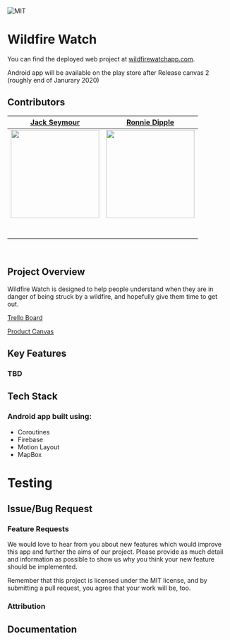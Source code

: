 
![MIT](https://img.shields.io/packagist/l/doctrine/orm.svg)
# Wildfire Watch

You can find the deployed web project at [wildfirewatchapp.com](https://wildfirewatchapp.com/).

Android app will be available on the play store after Release canvas 2 (roughly end of Janurary 2020)

## Contributors

|                                      [Jack Seymour](https://github.com/stilljack)                                      |                                         [Ronnie Dipple](https://github.com/RonnieDipple)                                         | 
| :----------------------------------------------------------------------------------------------------------------------: | :------------------------------------------------------------------------------------------------------------------------: | 
| [<img src="https://avatars2.githubusercontent.com/u/52223435?s=460&v=4" width = "200" />](https://github.com/stilljack) | [<img src="https://avatars1.githubusercontent.com/u/26232780?s=460&v=4" width = "200" />](https://github.com/RonnieDipple) |  
|                   [<img src="https://github.com/favicon.ico" width="15"> ](https://github.com/stilljack)                   |                   [<img src="https://github.com/favicon.ico" width="15"> ](https://github.com/RonnieDipple)                   |   
|      [ <img src="https://static.licdn.com/sc/h/al2o9zrvru7aqj8e1x2rzsrca" width="15"> ](https://www.linkedin.com/in/jack-seymour85/)      | [ <img src="https://static.licdn.com/sc/h/al2o9zrvru7aqj8e1x2rzsrca" width="15"> ](https://www.linkedin.com/in/ronnie-dipple-91178047/) | 


<br>

## Project Overview

Wildfire Watch is designed to help people understand when they are in danger of being struck by a wildfire, and hopefully give them time to get out.

[Trello Board](https://trello.com/b/G8cK2VF4/labs19-wildfirewatch)

[Product Canvas](https://www.notion.so/Wildfire-Watch-7eb1595c5f1643fca8e48a89c6086fdf)

## Key Features

### TBD

## Tech Stack

### Android app built using:

- Coroutines
- Firebase
- Motion Layout
- MapBox


# Testing


## Issue/Bug Request


### Feature Requests

We would love to hear from you about new features which would improve this app and further the aims of our project. Please provide as much detail and information as possible to show us why you think your new feature should be implemented.

Remember that this project is licensed under the MIT license, and by submitting a pull request, you agree that your work will be, too.


### Attribution


## Documentation
